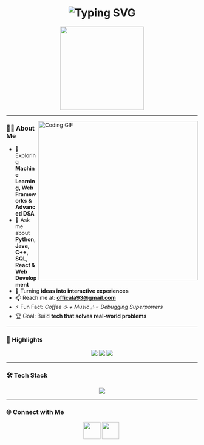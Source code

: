 <h1 align="center">
  <img src="https://readme-typing-svg.herokuapp.com?size=35&duration=4000&color=FFD700&center=true&vCenter=true&width=750&lines=🚀+नमस्ते+,+I'm+Aman+Karn;💻+Frontend+Developer;🤖+Machine+Learning+Explorer;🔥+Always+Learning,+Always+Building" alt="Typing SVG">
</h1>

<p align="center">
  <img src="https://media.giphy.com/media/WUlplcMpOCEmTGBtBW/giphy.gif" width="220">
</p>

---

<img align="right" alt="Coding GIF" width="420" src="https://media.giphy.com/media/qgQUggAC3Pfv687qPC/giphy.gif">

### 👨‍💻 About Me
- 🌱 Exploring **Machine Learning, Web Frameworks & Advanced DSA**
- 💬 Ask me about **Python, Java, C++, SQL, React & Web Development**
- 🚀 Turning **ideas into interactive experiences**
- 📫 Reach me at: **officala93@gmail.com**
- ⚡ Fun Fact: *Coffee ☕ + Music 🎶 = Debugging Superpowers*
- 🏆 Goal: Build **tech that solves real-world problems**

---

### 🌟 Highlights
<p align="center">
  <img src="https://img.shields.io/badge/Commit%20Streak🔥-Active-FFD700?style=for-the-badge&logo=github&logoColor=black" />
  <img src="https://img.shields.io/badge/Open%20Source❤️-Contributor-FFD700?style=for-the-badge&logo=openai&logoColor=black" />
  <img src="https://img.shields.io/badge/Always⚡Learning-In%20Progress-FFD700?style=for-the-badge&logo=book&logoColor=black" />
</p>

---

### 🛠️ Tech Stack
<p align="center">
  <img src="https://skillicons.dev/icons?i=python,java,cpp,html,css,js,react,nodejs,mysql,mongodb,git,github" />
</p>

---

### 🌐 Connect with Me
<p align="center">
  <a href="https://linkedin.com/in/aman-karn-569040345"><img src="https://img.icons8.com/color/96/linkedin.png" height="45"/></a>
  <a href="https://instagram.com/aman_karn152"><img src="https://img.icons8.com/fluency/96/instagram-new.png" height="45"/></a>
  <a href="https://leetcode.com/officala93"><img sr
